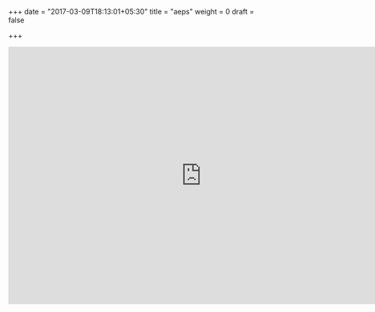 ﻿+++
date = "2017-03-09T18:13:01+05:30"
title = "aeps"
weight = 0
draft = false

+++

<iframe width='770' height='515' src='http://www.digidhan.info/PITCHME/pitchme.html' frameborder='0' allowfullscreen></iframe>